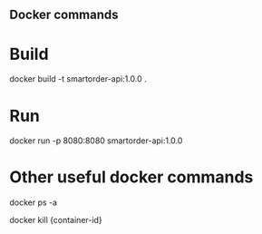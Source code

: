 ## Docker commands

# Build

docker build -t smartorder-api:1.0.0 .

# Run

docker run -p 8080:8080 smartorder-api:1.0.0

# Other useful docker commands

docker ps -a

docker kill {container-id}
